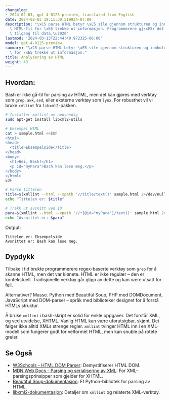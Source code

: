 ```yaml
---
changelog:
- 2024-02-03, gpt-4-0125-preview, translated from English
date: 2024-02-03 19:11:30.519934-07:00
description: "\xC5 parse HTML betyr \xE5 sile gjennom strukturen og innholdet i en\
  \ HTML-fil for \xE5 trekke ut informasjon. Programmerere gj\xF8r det for \xE5 f\xE5\
  \ tilgang til data,\u2026"
lastmod: '2024-03-13T22:44:40.972325-06:00'
model: gpt-4-0125-preview
summary: "\xC5 parse HTML betyr \xE5 sile gjennom strukturen og innholdet i en HTML-fil\
  \ for \xE5 trekke ut informasjon."
title: Analysering av HTML
weight: 43
---
```


## Hvordan:
Bash er ikke gå-til for parsing av HTML, men det kan gjøres med verktøy som `grep`, `awk`, `sed`, eller eksterne verktøy som `lynx`. For robusthet vil vi bruke `xmllint` fra `libxml2`-pakken.

```bash
# Installer xmllint om nødvendig
sudo apt-get install libxml2-utils

# Eksempel HTML
cat > sample.html <<EOF
<html>
<head>
  <title>Eksempelside</title>
</head>
<body>
  <h1>Hei, Bash!</h1>
  <p id="myPara">Bash kan lese meg.</p>
</body>
</html>
EOF

# Parse tittelen
title=$(xmllint --html --xpath '//title/text()' sample.html 2>/dev/null)
echo "Tittelen er: $title"

# Trekk ut avsnitt ved ID
para=$(xmllint --html --xpath '//*[@id="myPara"]/text()' sample.html 2>/dev/null)
echo "Avsnittet er: $para"
```

Output:
```
Tittelen er: Eksempelside
Avsnittet er: Bash kan lese meg.
```

## Dypdykk
Tilbake i tid brukte programmerere regex-baserte verktøy som `grep` for å skanne HTML, men det var klønete. HTML er ikke regulær – den er kontekstuell. Tradisjonelle verktøy går glipp av dette og kan være utsatt for feil.

Alternativer? Masse. Python med Beautiful Soup, PHP med DOMDocument, JavaScript med DOM-parser – språk med biblioteker designet for å forstå HTMLs struktur.

Å bruke `xmllint` i bash-skript er solid for enkle oppgaver. Det forstår XML, og ved utvidelse, XHTML. Vanlig HTML kan være uforutsigbar, skjønt. Det følger ikke alltid XMLs strenge regler. `xmllint` tvinger HTML inn i en XML-modell som fungerer godt for velformet HTML, men kan snuble på rotete greier.

## Se Også
- [W3Schools - HTML DOM Parser](https://www.w3schools.com/xml/dom_intro.asp): Demystifiserer HTML DOM.
- [MDN Web Docs - Parsing og serialisering av XML](https://developer.mozilla.org/en-US/docs/Web/Guide/Parsing_and_serializing_XML): For XML-parsingsprinsipper som gjelder for XHTML.
- [Beautiful Soup-dokumentasjon](https://www.crummy.com/software/BeautifulSoup/bs4/doc/): Et Python-bibliotek for parsing av HTML.
- [libxml2-dokumentasjon](http://xmlsoft.org/): Detaljer om `xmllint` og relaterte XML-verktøy.

